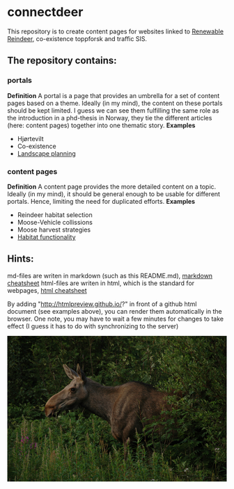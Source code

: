 # connectdeer

This repository is to create content pages for websites linked to [Renewable Reindeer](http://www.nina.no/english/Research/Projects/Renewable-Reindeer "go to page"), co-existence toppforsk and traffic SIS.

## The repository contains:
### portals
**Definition** A portal is a page that provides an umbrella for a set of content pages based on a theme. Ideally (in my mind), the content on these portals should be kept limited. I guess we can see them fulfilling the same role as the introduction in a phd-thesis in Norway, they tie the different articles (here: content pages) together into one thematic story.
**Examples**
* Hjørtevilt
* Co-existence
* [Landscape planning](http://htmlpreview.github.io/?https://github.com/NINAnor/connectdeer/blob/master/landscape_planning.html)

### content pages
**Definition**  A content page provides the more detailed content on a topic. Ideally (in my mind), it should be general enough to be usable for different portals. Hence, limiting the need for duplicated efforts.
**Examples**
* Reindeer habitat selection
* Moose-Vehicle collissions
* Moose harvest strategies
* [Habitat functionality](http://htmlpreview.github.io/?https://github.com/NINAnor/connectdeer/blob/master/habitat_functionality.html)

## Hints:
md-files are writen in markdown (such as this README.md), [markdown cheatsheet](https://github.com/adam-p/markdown-here/wiki/Markdown-Cheatsheet) 
html-files are writen in html, which is the standard for webpages, [html cheatsheet](http://www.simplehtmlguide.com/cheatsheet.php)

By adding "http://htmlpreview.github.io/?" in front of a github html document (see examples above), you can render them automatically in the browser. One note, you may have to wait a few minutes for changes to take effect (I guess it has to do with synchronizing to the server)


![moose](https://github.com//NINAnor/connectdeer/blob/master/figures/moose.png) 
